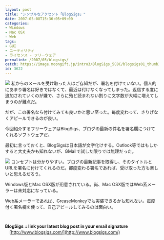 ```yaml
---
layout: post
title: "シンプルなアクセント「BlogSigs」"
date: 2007-05-08T15:36:05+09:00
categories:
- Windows
- Mac OSX
- Web
tags: 
- GUI
- ユーティリティ
- ライセンス - フリーウェア
permalink: /2007/05/blogsigs/
catch: https://image.moongift.jp/intro3/BlogSigs_5C8C/blogsigs01_thumb1.png
id: 3622
---
```

[![](https://image.moongift.jp/intro3/BlogSigs_5C8C/blogsigs03_thumb1.png)](https://image.moongift.jp/intro3/BlogSigs_5C8C/blogsigs033.png) 私からのメールを受け取った人はご存知だが、署名を付けていない。個人的にあまり署名は好きではなくて、最近は付けなくなってしまった。返信する度に追加されていくのが嫌で、さらに殆ど読まれない割りに文字数が大幅に増えてしまうのが難点だ。

 

だが、この署名なら付けてみても良いかと思い至った。毎度変わって、さりげなくアピールできるのが良い。

 

今回紹介するフリーウェアはBlogSigs、ブログの最新の件名を署名欄につけてくれるソフトウェアだ。

 <!--more--> 

最初に言っておくと、BlogSigsは日本語が文字化けする。Outlook等ではもしかすると大丈夫かも知れないが、GMailで試した限りでは無理だった。

 

[![](https://image.moongift.jp/intro3/BlogSigs_5C8C/blogsigs01_thumb1.png)](https://image.moongift.jp/intro3/BlogSigs_5C8C/blogsigs013.png) コンセプトは分かりやすい。ブログの最新記事を取得し、そのタイトルとURLを署名に付けてくれるのだ。都度変わる署名であれば、受け取った方も楽しいと思えるだろう。

 

Windows版とMac OSX版が用意されている。尚、Mac OSX版ではWeb系メーラーは未対応になっている。

 

Web系メーラーであれば、GreaseMonkeyでも実装できるかも知れない。毎度付く署名欄を使って、自己アピールしてみるのは面白い。

 

&nbsp;

 

**BlogSigs :: link your latest blog post in your email signature**  
　[http://www.blogsigs.com/](http://www.blogsigs.com/)

